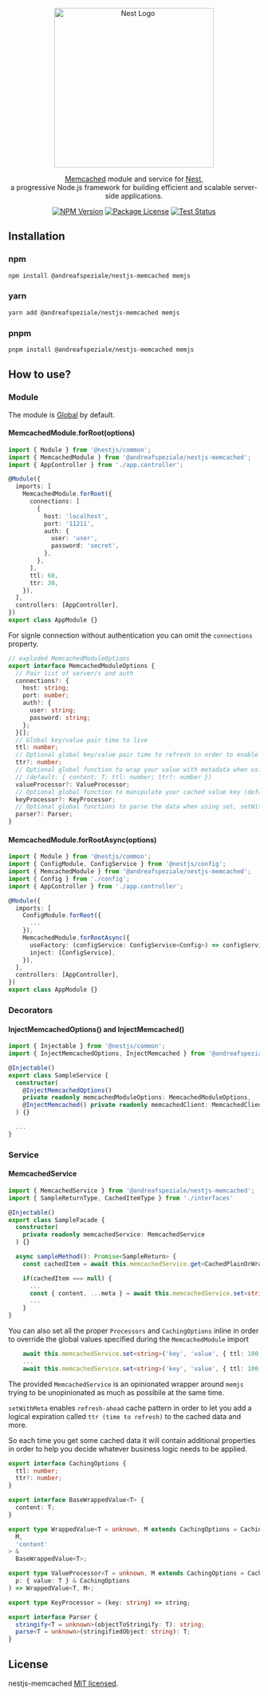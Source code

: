 <div align="center">
  <p>
    <a href="https://nestjs.com/" target="blank">
      <img src="https://nestjs.com/img/logo_text.svg" width="320" alt="Nest Logo" />
    </a>
  </p>

  <p>
    <a href="https://memcached.org/" target="blank">Memcached</a> module and service for <a href="https://github.com/nestjs/nest" target="blank">Nest</a>,<br>
    a progressive Node.js framework for building efficient and scalable server-side applications.
  </p>

<a href="https://www.npmjs.com/@andreafspeziale/nestjs-memcached" target="_blank"><img src="https://img.shields.io/npm/v/@andreafspeziale/nestjs-memcached.svg" alt="NPM Version" /></a>
<a href="https://www.npmjs.com/@andreafspeziale/nestjs-memcached" target="_blank"><img src="https://img.shields.io/npm/l/@andreafspeziale/nestjs-memcached.svg" alt="Package License" /></a>
<a href="https://github.com/andreafspeziale/nestjs-memcached/actions" target="_blank"><img src="https://img.shields.io/github/workflow/status/andreafspeziale/nestjs-memcached/Test" alt="Test Status"/></a>

</div>

## Installation

### npm

```sh
npm install @andreafspeziale/nestjs-memcached memjs
```

### yarn

```sh
yarn add @andreafspeziale/nestjs-memcached memjs
```

### pnpm

```sh
pnpm install @andreafspeziale/nestjs-memcached memjs
```

## How to use?

### Module

The module is <a href="https://docs.nestjs.com/modules#global-modules" target="blank">Global</a> by default.

#### MemcachedModule.forRoot(options)

```ts
import { Module } from '@nestjs/common';
import { MemcachedModule } from '@andreafspeziale/nestjs-memcached';
import { AppController } from './app.controller';

@Module({
  imports: [
    MemcachedModule.forRoot({
      connections: [
        {
          host: 'localhost',
          port: '11211',
          auth: {
            user: 'user',
            password: 'secret',
          },
        },
      ],
      ttl: 60,
      ttr: 30,
    }),
  ],
  controllers: [AppController],
})
export class AppModule {}
```

For signle connection without authentication you can omit the `connections` property.

```ts
// exploded MemcachedModuleOptions
export interface MemcachedModuleOptions {
  // Pair list of server/s and auth
  connections?: {
    host: string;
    port: number;
    auth?: {
      user: string;
      password: string;
    };
  }[];
  // Global key/value pair time to live
  ttl: number;
  // Optional global key/value pair time to refresh in order to enable wrapping and refresh-ahead
  ttr?: number;
  // Optional global function to wrap your value with metadata when using setWithMeta API
  // (default: { content: T; ttl: number; ttr?: number })
  valueProcessor?: ValueProcessor;
  // Optional global function to manipulate your cached value key (default: no manipulation)
  keyProcessor?: KeyProcessor;
  // Optional global functions to parse the data when using set, setWithMeta, get APIs (default: JSON.stringify/parse)
  parser?: Parser;
}
```

#### MemcachedModule.forRootAsync(options)

```ts
import { Module } from '@nestjs/common';
import { ConfigModule, ConfigService } from '@nestjs/config';
import { MemcachedModule } from '@andreafspeziale/nestjs-memcached';
import { Config } from './config';
import { AppController } from './app.controller';

@Module({
  imports: [
    ConfigModule.forRoot({
      ...
    }),
    MemcachedModule.forRootAsync({
      useFactory: (configService: ConfigService<Config>) => configService.get('memcached'),
      inject: [ConfigService],
    }),
  ],
  controllers: [AppController],
})
export class AppModule {}
```

### Decorators

#### InjectMemcachedOptions() and InjectMemcached()

```ts
import { Injectable } from '@nestjs/common';
import { InjectMemcachedOptions, InjectMemcached } from '@andreafspeziale/nestjs-memcached';

@Injectable()
export class SampleService {
  constructor(
    @InjectMemcachedOptions()
    private readonly memcachedModuleOptions: MemcachedModuleOptions,
    @InjectMemcached() private readonly memcachedClient: MemcachedClient
  ) {}

  ...
}
```

### Service

#### MemcachedService

```ts
import { MemcachedService } from '@andreafspeziale/nestjs-memcached';
import { SampleReturnType, CachedItemType } from './interfaces'

@Injectable()
export class SampleFacade {
  constructor(
    private readonly memcachedService: MemcachedService
  ) {}

  async sampleMethod(): Promise<SampleReturn> {
    const cachedItem = await this.memcachedService.get<CachedPlainOrWrappedItem>(cachedItemKey);

    if(cachedItem === null) {
      ...
      const { content, ...meta } = await this.memcachedService.set<string>('key', 'value');
      ...
    }
}
```

You can also set all the proper `Processors` and `CachingOptions` inline in order to override the global values specified during the `MemcachedModule` import

```ts
    await this.memcachedService.set<string>('key', 'value', { ttl: 100 });
    ...
    await this.memcachedService.set<string>('key', 'value', { ttl: 100, ttr: 50 });
```

The provided `MemcachedService` is an opinionated wrapper around `memjs` trying to be unopinionated as much as possibile at the same time.

`setWithMeta` enables `refresh-ahead` cache pattern in order to let you add a logical expiration called `ttr (time to refresh)` to the cached data and more.

So each time you get some cached data it will contain additional properties in order to help you decide whatever business logic needs to be applied.

```ts
export interface CachingOptions {
  ttl: number;
  ttr?: number;
}

export interface BaseWrappedValue<T> {
  content: T;
}

export type WrappedValue<T = unknown, M extends CachingOptions = CachingOptions> = Omit<
  M,
  'content'
> &
  BaseWrappedValue<T>;

export type ValueProcessor<T = unknown, M extends CachingOptions = CachingOptions> = (
  p: { value: T } & CachingOptions
) => WrappedValue<T, M>;

export type KeyProcessor = (key: string) => string;

export interface Parser {
  stringify<T = unknown>(objectToStringify: T): string;
  parse<T = unknown>(stringifiedObject: string): T;
}
```

## License

nestjs-memcached [MIT licensed](LICENSE).

